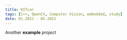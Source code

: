 ```yaml
---
title: KITcar
tags: [C++, OpenCV, Computer Vision, embedded, study]
date: 01.2021 - 05.2022
---
```

Another __example__ *project*